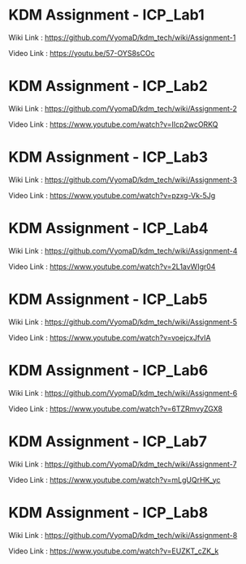# KDM Assignment - ICP_Lab1

Wiki Link : https://github.com/VyomaD/kdm_tech/wiki/Assignment-1

Video Link : https://youtu.be/57-OYS8sCOc


# KDM Assignment - ICP_Lab2

Wiki Link : https://github.com/VyomaD/kdm_tech/wiki/Assignment-2

Video Link : https://www.youtube.com/watch?v=IIcp2wcORKQ


# KDM Assignment - ICP_Lab3

Wiki Link : https://github.com/VyomaD/kdm_tech/wiki/Assignment-3

Video Link : https://www.youtube.com/watch?v=pzxg-Vk-5Jg


# KDM Assignment - ICP_Lab4

Wiki Link : https://github.com/VyomaD/kdm_tech/wiki/Assignment-4

Video Link : https://www.youtube.com/watch?v=2L1avWIgr04



# KDM Assignment - ICP_Lab5

Wiki Link : https://github.com/VyomaD/kdm_tech/wiki/Assignment-5

Video Link : https://www.youtube.com/watch?v=voejcxJfvIA




# KDM Assignment - ICP_Lab6

Wiki Link : https://github.com/VyomaD/kdm_tech/wiki/Assignment-6

Video Link : https://www.youtube.com/watch?v=6TZRmvyZGX8




# KDM Assignment - ICP_Lab7

Wiki Link : https://github.com/VyomaD/kdm_tech/wiki/Assignment-7

Video Link : https://www.youtube.com/watch?v=mLgUQrHK_yc



# KDM Assignment - ICP_Lab8

Wiki Link : https://github.com/VyomaD/kdm_tech/wiki/Assignment-8

Video Link : https://www.youtube.com/watch?v=EUZKT_cZK_k

